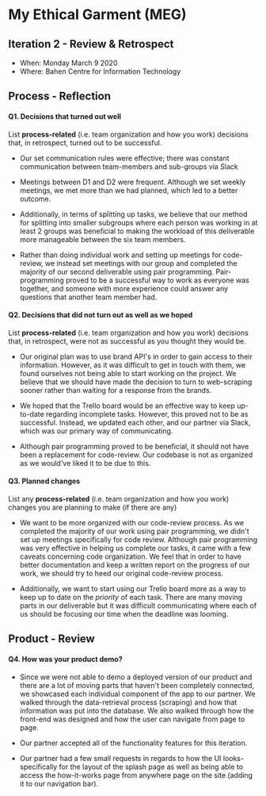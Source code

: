 # My Ethical Garment (MEG)

## Iteration 2 - Review & Retrospect

 * When: Monday March 9 2020
 * Where: Bahen Centre for Information Technology

## Process - Reflection

#### Q1. Decisions that turned out well

List **process-related** (i.e. team organization and how you work) decisions that, in retrospect, turned out to be successful.

 * Our set communication rules were  effective; there was constant communication between team-members and sub-groups via Slack

 * Meetings between D1 and D2 were frequent. Although we set weekly meetings, we met more than we had planned, which led to a better outcome.

 * Additionally, in terms of splitting up tasks, we believe that our method for splitting into smaller subgroups where each person was working in at least 2 groups was beneficial to making the workload of this deliverable more manageable between the six team members.
 
* Rather than doing individual work and setting up meetings for code-review, we instead set meetings with our group and completed the majority of our second deliverable using pair programming. Pair-programming proved to be a successful way to work as everyone was together, and someone with more experience could answer any questions that another team member had.



#### Q2. Decisions that did not turn out as well as we hoped

List **process-related** (i.e. team organization and how you work) decisions that, in retrospect, were not as successful as you thought they would be.

* Our original plan was to use brand API's in order to gain access to their information. However, as it was difficult to get in touch with them, we found ourselves not being able to start working on the project. We believe that we should have made the decision to turn to web-scraping sooner rather than waiting for a response from the brands. 

 * We hoped that the Trello board would be an effective way to keep up-to-date regarding incomplete tasks. However, this proved not to be as successful. Instead, we updated each other, and our partner via Slack, which was our primary way of communicating.

 * Although pair programming proved to be beneficial, it should not have been a replacement for code-review. Our codebase is not as organized as we would've liked it to be due to this. 

 


#### Q3. Planned changes

List any **process-related** (i.e. team organization and how you work) changes you are planning to make (if there are any)

 * We want to be more organized with our code-review process. As we completed the majority of our work using pair programming, we didn't set up meetings specifically for code review.  Although pair programming was very effective in helping us complete our tasks, it came with a few caveats concerning code organization. We feel that in order to have better documentation and keep a written report on the progress of our work, we should try to heed our original code-review process. 

 * Additionally, we want to start using our Trello board more as a way to keep up to date on the _priority_ of each task. There are many moving parts in our deliverable but it was difficult communicating where each of us should be focusing our time when the deadline was looming.




## Product - Review

#### Q4. How was your product demo?
 * Since we were not able to demo a deployed version of our product and there are a lot of moving parts that haven't been completely connected, we showcased each individual component of the app to our partner. We walked through the data-retrieval process (scraping) and how that information was put into the database. We also walked through how the front-end was designed and how the user can navigate from page to page.

 * Our partner accepted all of the functionality features for this iteration.

 * Our partner had a few small requests in regards to how the UI looks- specifically for the layout of the splash page as well as being able to access the how-it-works page from anywhere page on the site (adding it to our navigation bar).

